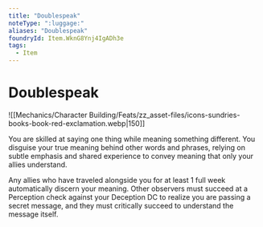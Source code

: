 ```yaml
---
title: "Doublespeak"
noteType: ":luggage:"
aliases: "Doublespeak"
foundryId: Item.WknG8Ynj4IgADh3e
tags:
  - Item
---
```


# Doublespeak
![[Mechanics/Character Building/Feats/zz_asset-files/icons-sundries-books-book-red-exclamation.webp|150]]

You are skilled at saying one thing while meaning something different. You disguise your true meaning behind other words and phrases, relying on subtle emphasis and shared experience to convey meaning that only your allies understand.

Any allies who have traveled alongside you for at least 1 full week automatically discern your meaning. Other observers must succeed at a Perception check against your Deception DC to realize you are passing a secret message, and they must critically succeed to understand the message itself.
